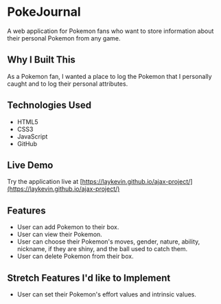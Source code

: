 # PokeJournal

A web application for Pokemon fans who want to store information about their personal Pokemon from any game.

## Why I Built This

As a Pokemon fan, I wanted a place to log the Pokemon that I personally caught and to log their personal attributes.

## Technologies Used

- HTML5
- CSS3
- JavaScript
- GitHub

## Live Demo

Try the application live at [https://laykevin.github.io/ajax-project/](https://laykevin.github.io/ajax-project/)

## Features

- User can add Pokemon to their box.
- User can view their Pokemon.
- User can choose their Pokemon's moves, gender, nature, ability, nickname, if they are shiny, and the ball used to catch them.
- User can delete Pokemon from their box.

## Stretch Features I'd like to Implement

- User can set their Pokemon's effort values and intrinsic values.
